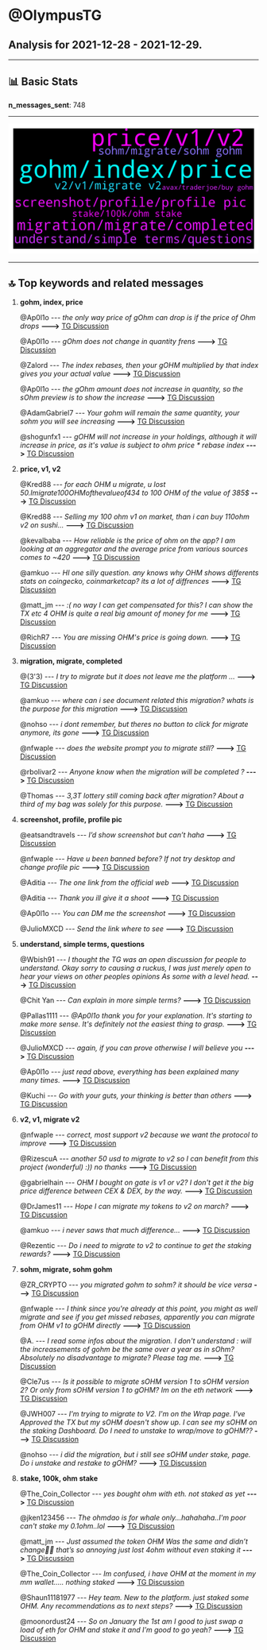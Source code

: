 # **@OlympusTG**
 ## Analysis for **2021-12-28** - **2021-12-29**.

---

## 📊 **Basic Stats**

**n_messages_sent**: 748

---
![wordcloud](OlympusTG_1Days_wordcloud.png)

---


## 🔝 **Top keywords and related messages**

1. **gohm, index, price**

    @Ap0l1o --- *the only way price of gOhm can drop is if the price of Ohm drops* **--->** [TG Discussion](https://t.me/OlympusTG/137199)

    @Ap0l1o --- *gOhm does not change in quantity frens* **--->** [TG Discussion](https://t.me/OlympusTG/137172)

    @Zalord --- *The index rebases, then your gOHM multiplied by that index gives you your actual value* **--->** [TG Discussion](https://t.me/OlympusTG/136093)

    @Ap0l1o --- *the gOhm amount does not increase in quantity, so the sOhm preview is to show the increase* **--->** [TG Discussion](https://t.me/OlympusTG/136435)

    @AdamGabriel7 --- *Your gohm will remain the same quantity, your sohm you will see increasing* **--->** [TG Discussion](https://t.me/OlympusTG/135819)

    @shogunfx1 --- *gOHM will not increase in your holdings, although it will increase in price, as it's value is subject to ohm price * rebase index* **--->** [TG Discussion](https://t.me/OlympusTG/136215)

2. **price, v1, v2**

    @Kred88 --- *for each OHM u migrate, u lost 50$.  I migrate 100 OHM of the value of 434$ to 100 OHM of the value of 385$* **--->** [TG Discussion](https://t.me/OlympusTG/135910)

    @Kred88 --- *Selling my 100 ohm v1 on market, than i can buy 110ohm v2 on sushi...* **--->** [TG Discussion](https://t.me/OlympusTG/135921)

    @kevalbaba --- *How reliable is the price of ohm on the app? I am looking at an aggregator and the average price from various sources comes to ~420* **--->** [TG Discussion](https://t.me/OlympusTG/136018)

    @amkuo --- *HI one silly question.  any knows why OHM shows differents stats on coingecko, coinmarketcap? its a lot of diffrences* **--->** [TG Discussion](https://t.me/OlympusTG/136867)

    @matt_jm --- *:( no way I can get compensated for this? I can show the TX etc 4 OHM is quite a real big amount of money for me* **--->** [TG Discussion](https://t.me/OlympusTG/136814)

    @RichR7 --- *You are missing OHM's price is going down.* **--->** [TG Discussion](https://t.me/OlympusTG/136099)

3. **migration, migrate, completed**

    @(3'3) --- *I try to migrate but it does not leave me the platform ...* **--->** [TG Discussion](https://t.me/OlympusTG/137128)

    @amkuo --- *where can i see document related this migration? whats is the purpose for this migration* **--->** [TG Discussion](https://t.me/OlympusTG/136120)

    @nohso --- *i dont remember, but theres no button to click for migrate anymore, its gone* **--->** [TG Discussion](https://t.me/OlympusTG/136957)

    @nfwaple --- *does the website prompt you to migrate still?* **--->** [TG Discussion](https://t.me/OlympusTG/137119)

    @rbolivar2 --- *Anyone know when the migration will be completed ?* **--->** [TG Discussion](https://t.me/OlympusTG/136776)

    @Thomas --- *3,3T  lottery still coming back after migration? About a third of my bag was solely for this purpose.* **--->** [TG Discussion](https://t.me/OlympusTG/136188)

4. **screenshot, profile, profile pic**

    @eatsandtravels --- *I’d show screenshot but can’t haha* **--->** [TG Discussion](https://t.me/OlympusTG/136351)

    @nfwaple --- *Have u been banned before? If not try desktop and change profile pic* **--->** [TG Discussion](https://t.me/OlympusTG/136121)

    @Aditia --- *The one link from the official web* **--->** [TG Discussion](https://t.me/OlympusTG/136907)

    @Aditia --- *Thank you ill give it a shoot* **--->** [TG Discussion](https://t.me/OlympusTG/136308)

    @Ap0l1o --- *You can DM me the screenshot* **--->** [TG Discussion](https://t.me/OlympusTG/136353)

    @JulioMXCD --- *Send the link where to see* **--->** [TG Discussion](https://t.me/OlympusTG/136684)

5. **understand, simple terms, questions**

    @Wbish91 --- *I thought the TG was an open discussion for people to understand. Okay sorry to causing a ruckus, I was just merely open to hear your views on other peoples opinions As some with a level head.* **--->** [TG Discussion](https://t.me/OlympusTG/137224)

    @Chit Yan --- *Can explain in more simple terms?* **--->** [TG Discussion](https://t.me/OlympusTG/137079)

    @Pallas1111 --- *@Ap0l1o thank you for your explanation. It's starting to make more sense. It's definitely not the easiest thing to grasp.* **--->** [TG Discussion](https://t.me/OlympusTG/137227)

    @JulioMXCD --- *again, if you can prove otherwise I will believe you* **--->** [TG Discussion](https://t.me/OlympusTG/136707)

    @Ap0l1o --- *just read above, everything has been explained many many times.* **--->** [TG Discussion](https://t.me/OlympusTG/136717)

    @Kuchi --- *Go with your guts, your thinking is better than others* **--->** [TG Discussion](https://t.me/OlympusTG/137229)

6. **v2, v1, migrate v2**

    @nfwaple --- *correct, most support v2 because we want the protocol to improve* **--->** [TG Discussion](https://t.me/OlympusTG/136235)

    @RizescuA --- *another 50 usd to migrate to v2 so I can benefit from this project (wonderful) :)) no thanks* **--->** [TG Discussion](https://t.me/OlympusTG/136241)

    @gabrielhain --- *OHM I bought on gate is v1 or v2? I don't get it the big price difference  between CEX & DEX, by the way.* **--->** [TG Discussion](https://t.me/OlympusTG/136360)

    @DrJames11 --- *Hope I can migrate my tokens to v2 on march?* **--->** [TG Discussion](https://t.me/OlympusTG/137037)

    @amkuo --- *i never saws that much difference...* **--->** [TG Discussion](https://t.me/OlympusTG/136870)

    @Rezentic --- *Do i need to migrate to v2 to continue to get the staking rewards?* **--->** [TG Discussion](https://t.me/OlympusTG/136909)

7. **sohm, migrate, sohm gohm**

    @ZR_CRYPTO --- *you migrated gohm to sohm? it should be vice versa* **--->** [TG Discussion](https://t.me/OlympusTG/137164)

    @nfwaple --- *I think since you're already at this point, you might as well migrate and see if you get missed rebases, apparently you can migrate from OHM v1 to gOHM directly* **--->** [TG Discussion](https://t.me/OlympusTG/137125)

    @A. --- *I read some infos about the migration. I don't understand : will the increasements of gohm be the same over a year as in sOhm? Absolutely no disadvantage to migrate? Please tag me.* **--->** [TG Discussion](https://t.me/OlympusTG/136369)

    @Cle7us --- *Is it possible to migrate sOHM version 1 to sOHM version 2? Or only from sOHM version 1 to gOHM? Im on the eth network* **--->** [TG Discussion](https://t.me/OlympusTG/136032)

    @JWH007 --- *I'm trying to migrate to V2. I'm on the Wrap page. I've Approved the TX but my sOHM doesn't show up. I can see my sOHM on the staking Dashboard. Do I need to unstake to wrap/move to gOHM??* **--->** [TG Discussion](https://t.me/OlympusTG/136247)

    @nohso --- *i did the migration, but i still see sOHM under stake, page. Do i unstake and restake to gOHM?* **--->** [TG Discussion](https://t.me/OlympusTG/136948)

8. **stake, 100k, ohm stake**

    @The_Coin_Collector --- *yes bought ohm with eth. not staked as yet* **--->** [TG Discussion](https://t.me/OlympusTG/136401)

    @jken123456 --- *The ohmdao is for whale only...hahahaha..I'm poor can't stake my 0.1ohm..lol* **--->** [TG Discussion](https://t.me/OlympusTG/136757)

    @matt_jm --- *Just assumed the token OHM Was the same and didn’t change🤦‍♂️ that’s so annoying just lost 4ohm without even staking it* **--->** [TG Discussion](https://t.me/OlympusTG/136808)

    @The_Coin_Collector --- *Im confused, i have OHM at the moment in my mm wallet..... nothing staked* **--->** [TG Discussion](https://t.me/OlympusTG/136389)

    @Shaun11181977 --- *Hey team. New to the platform. just staked some OHM. Any recommendations as to next steps?* **--->** [TG Discussion](https://t.me/OlympusTG/135878)

    @moonordust24 --- *So on January the 1st am I good to just swap a load of eth for OHM and stake it and I’m good to go yeah?* **--->** [TG Discussion](https://t.me/OlympusTG/136514)

